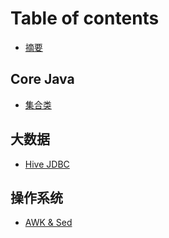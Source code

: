 # Table of contents

* [摘要](README.md)

## Core Java

* [集合类](core-java/collections.md)

## 大数据

* [Hive JDBC](big-data/hive-jdbc.md)

## 操作系统

* [AWK & Sed](cao-zuo-xi-tong/awk-sed.md)

